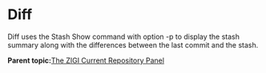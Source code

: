 # Diff

Diff uses the Stash Show command with option -p to display the stash summary along with the differences between the last commit and the stash.

**Parent topic:**[The ZIGI Current Repository Panel](zOS_ISPF_Git_Interface_Users_Guide_V3R0_the_zigi_current_repository_panel.html)

